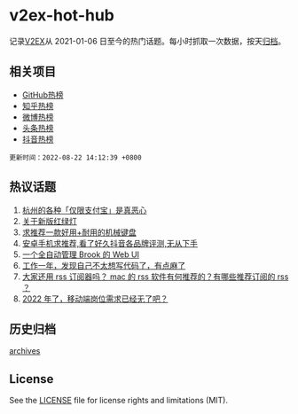 # v2ex-hot-hub

 记录[V2EX](https://www.v2ex.com/)从 2021-01-06 日至今的热门话题。每小时抓取一次数据，按天[归档](archives)。
 
 ## 相关项目

- [GitHub热榜](https://github.com/lonnyzhang423/github-hot-hub)
- [知乎热榜](https://github.com/lonnyzhang423/zhihu-hot-hub)
- [微博热榜](https://github.com/lonnyzhang423/weibo-hot-hub)
- [头条热榜](https://github.com/lonnyzhang423/toutiao-hot-hub)
- [抖音热榜](https://github.com/lonnyzhang423/douyin-hot-hub)


 `更新时间：2022-08-22 14:12:39 +0800`

## 热议话题

1. [杭州的各种「仅限支付宝」是真恶心](https://www.v2ex.com/t/874369)
1. [关于新版红绿灯](https://www.v2ex.com/t/874432)
1. [求推荐一款好用+耐用的机械键盘](https://www.v2ex.com/t/874446)
1. [安卓手机求推荐,看了好久抖音各品牌评测,无从下手](https://www.v2ex.com/t/874363)
1. [一个全自动管理 Brook 的 Web UI](https://www.v2ex.com/t/874442)
1. [工作一年，发现自己不太想写代码了，有点麻了](https://www.v2ex.com/t/874441)
1. [大家还用 rss 订阅器吗？ mac 的 rss 软件有何推荐的？有哪些推荐订阅的 rss ？](https://www.v2ex.com/t/874419)
1. [2022 年了，移动端岗位需求已经无了吧？](https://www.v2ex.com/t/874461)

## 历史归档

[archives](archives)

## License

See the [LICENSE](LICENSE) file for license rights and limitations (MIT).
